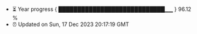 - ⏳ Year progress { ████████████████████████████▁▁ } 96.12 %
- ⏰ Updated on Sun, 17 Dec 2023 20:17:19 GMT


